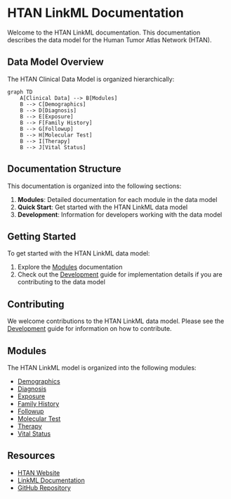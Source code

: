 # HTAN LinkML Documentation

Welcome to the HTAN LinkML documentation. This documentation describes the data model for the Human Tumor Atlas Network (HTAN).

## Data Model Overview

The HTAN Clinical Data Model is organized hierarchically:

```mermaid
graph TD
    A[Clinical Data] --> B[Modules]
    B --> C[Demographics]
    B --> D[Diagnosis]
    B --> E[Exposure]
    B --> F[Family History]
    B --> G[Followup]
    B --> H[Molecular Test]
    B --> I[Therapy]
    B --> J[Vital Status]
```

## Documentation Structure

This documentation is organized into the following sections:

1. **Modules**: Detailed documentation for each module in the data model
2. **Quick Start**: Get started with the HTAN LinkML data model
3. **Development**: Information for developers working with the data model


## Getting Started

To get started with the HTAN LinkML data model:

1. Explore the [Modules](modules/) documentation
2. Check out the [Development](development.md) guide for implementation details if you are contributing to the data model

## Contributing

We welcome contributions to the HTAN LinkML data model. Please see the [Development](development.md) guide for information on how to contribute.

## Modules

The HTAN LinkML model is organized into the following modules:

- [Demographics](Demographics.md)
- [Diagnosis](Diagnosis.md)
- [Exposure](Exposure.md)
- [Family History](FamilyHistory.md)
- [Followup](FollowUp.md)
- [Molecular Test](MolecularTest.md)
- [Therapy](Therapy.md)
- [Vital Status](VitalStatus.md)


## Resources

- [HTAN Website](https://humantumoratlas.org)
- [LinkML Documentation](https://linkml.io)
- [GitHub Repository](https://github.com/ncihtan/htan2-data-model)